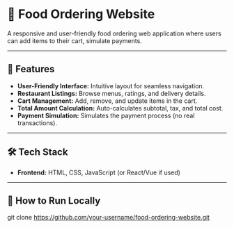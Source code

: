 # 🍔 Food Ordering Website

A responsive and user-friendly food ordering web application where users can add items to their cart, simulate payments.

---

## 🚀 Features

- **User-Friendly Interface:** Intuitive layout for seamless navigation.
- **Restaurant Listings:** Browse menus, ratings, and delivery details.
- **Cart Management:** Add, remove, and update items in the cart.
- **Total Amount Calculation:** Auto-calculates subtotal, tax, and total cost.
- **Payment Simulation:** Simulates the payment process (no real transactions).

---

## 🛠️ Tech Stack

- **Frontend:** HTML, CSS, JavaScript (or React/Vue if used)
---

## 🧪 How to Run Locally

   git clone https://github.com/your-username/food-ordering-website.git

